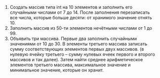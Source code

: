 1. Создать массив типа int на 10 элементов и заполнить его случайными числами от 7 до 14. После заполнения перезаписать все числа, которые больше  десяти:  от хранимого значение отнять 10.
2. Заполнить массив из 50-ти элементов нечётными числами от 1 до 99.
3. Объявить три массива. Первые два заполнить случайными значениями  от 10 до 30. В элементы третьего массива записать сумму соответствующих элементов первых двух массивов. (в нулевую ячейку третьего – сумму нулевых ячеек первого и второго массивов и так далее). Затем найти среднее арифметическое элементов третьего массива, максимальное значение и минимальное значение, которые он хранит.
